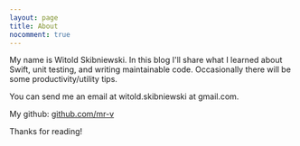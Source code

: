 ```yaml
---
layout: page
title: About
nocomment: true
---
```


My name is Witold Skibniewski. In this blog I'll share what I learned about Swift, unit testing, and writing maintainable code. Occasionally there will be some productivity/utility tips.

You can send me an email at witold.skibniewski at gmail.com.

My github: [github.com/mr-v](https://github.com/mr-v)

Thanks for reading!
